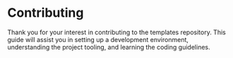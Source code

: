 # Contributing

Thank you for your interest in contributing to the templates repository. This
guide will assist you in setting up a development environment, understanding the
project tooling, and learning the coding guidelines.
